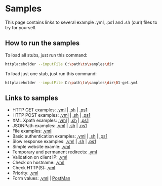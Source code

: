 # Samples

This page contains links to several example .yml, .ps1 and .sh (curl) files to try for yourself.

## How to run the samples

To load all stubs, just run this command:

```bash
httplaceholder --inputFile C:\path\to\samples\dir
```

To load just one stub, just run this command:

```bash
httplaceholder --inputFile C:\path\to\samples\dir\01-get.yml
```

## Links to samples

* HTTP GET examples: [.yml](samples/01-get.yml) | [.sh](samples/01-get.sh) | [.ps1](samples/01-get.ps1)
* HTTP POST examples: [.yml](samples/02-post.yml) | [.sh](samples/02-post.sh) | [.ps1](samples/02-post.ps1)
* XML Xpath examples: [.yml](samples/03-xml.yml) | [.sh](samples/03-xml.sh) | [.ps1](samples/03-xml.ps1)
* JSONPath examples: [.yml](samples/04-json.yml) | [.sh](samples/04-json.sh) | [.ps1](samples/04-json.ps1)
* File examples: [.yml](samples/05-base64-file.yml)
* Basic authentication examples: [.yml](samples/06-basic-auth.yml) | [.sh](samples/06-basic-auth.sh) | [.ps1](samples/06-basic-auth.ps1)
* Slow response examples: [.yml](samples/07-slow-response.yml) | [.sh](samples/07-slow-response.sh) | [.ps1](samples/07-slow-response.ps1)
* Simple website examle: [.yml](samples/simple-site.yml)
* Temporary and permanent redirects: [.yml](samples/08-redirect.yml)
* Validation on client IP: [.yml](samples/09-client-ip.yml)
* Check on hostname: [.yml](samples/10-hostname.yml)
* Check HTTP(S): [.yml](samples/11-ishttps.yml)
* Priority: [.yml](samples/12-priority.yml)
* Form values: [.yml](samples/13-form.yml) | [PostMan](samples/13-form.json)